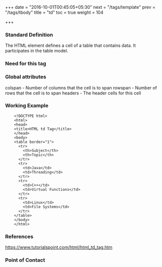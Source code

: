 +++
date = "2016-10-01T00:45:05+05:30"
next = "/tags/template"
prev = "/tags/tbody"
title = "td"
toc = true
weight = 104

+++

<h3>Standard Definition</h3>
    The HTML <td> element defines a cell of a table that contains data. It participates in the table model.

<h3>Need for this tag</h3>

<h3>Global attributes</h3>
    colspan - Number of columns that the cell is to span
    rowspan - Number of rows that the cell is to span
    headers - The header cells for this cell

<h3>Working Example</h3>

        <!DOCTYPE html>
        <html>
        <head>
        <title>HTML td Tag</title>
        </head>
        <body>
        <table border="1">
          <tr>
            <th>Subject</th>
            <th>Topic</th>
          </tr>
          <tr>
            <td>Java</td>
            <td>Threading</td>
          </tr>
          <tr>
            <td>C++</td>
            <td>Virtual Functions</td>
          </tr>
          <tr>
            <td>Linux</td>
            <td>File Systems</td>
          </tr>
        </table>
        </body>
        </html>

<h3>References</h3>

  https://www.tutorialspoint.com/html/html_td_tag.htm <br>


<h3>Point of Contact</h3>
